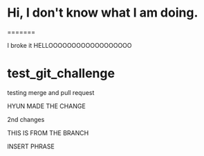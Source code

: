 
# Hi, I don't know what I am doing. 
=======

I broke it
HELLOOOOOOOOOOOOOOOOOO
# test_git_challenge
testing merge and pull request

HYUN MADE THE CHANGE

2nd changes

THIS IS FROM THE BRANCH

INSERT PHRASE
